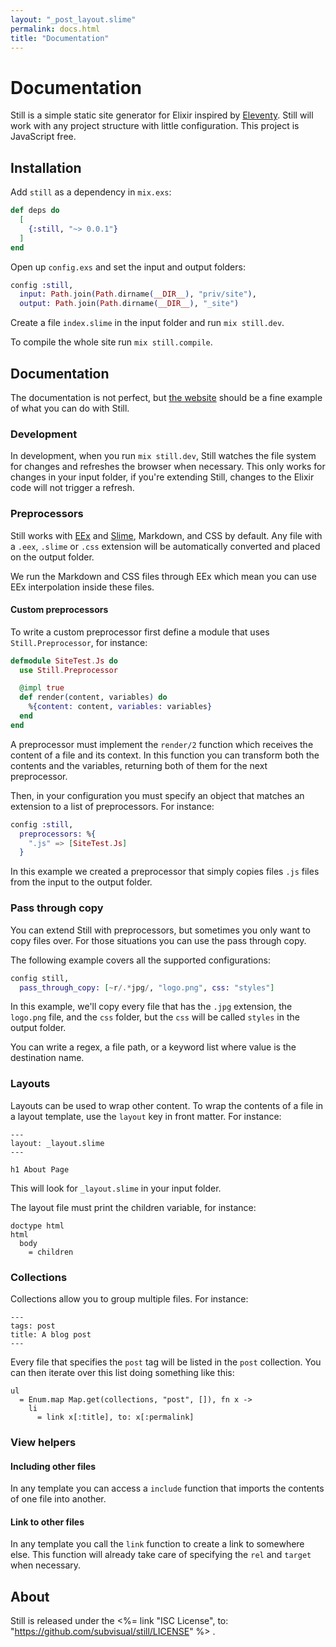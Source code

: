 ```yaml
---
layout: "_post_layout.slime"
permalink: docs.html
title: "Documentation"
---
```


# Documentation

Still is a simple static site generator for Elixir inspired by
[Eleventy](https://www.11ty.dev/docs/). Still will work with any project
structure with little configuration. This project is JavaScript free.

## Installation

Add `still` as a dependency in `mix.exs`:

```elixir
def deps do
  [
    {:still, "~> 0.0.1"}
  ]
end
```

Open up `config.exs` and set the input and output folders:

```elixir
config :still,
  input: Path.join(Path.dirname(__DIR__), "priv/site"),
  output: Path.join(Path.dirname(__DIR__), "_site")
```

Create a file `index.slime` in the input folder and run `mix still.dev`.

To compile the whole site run `mix still.compile`.

## Documentation

The documentation is not perfect, but [the website](./priv/site) should be
a fine example of what you can do with Still.

### Development

In development, when you run `mix still.dev`, Still watches the file
system for changes and refreshes the browser when necessary. This only works for
changes in your input folder, if you're extending Still, changes to the Elixir
code will not trigger a refresh.

### Preprocessors

Still works with [EEx](https://elixirschool.com/en/lessons/specifics/eex/) and
[Slime](https://github.com/slime-lang/slime), Markdown, and CSS by default. Any file with
a `.eex`, `.slime` or `.css` extension will be automatically converted and
placed on the output folder.

We run the Markdown and CSS files through EEx which mean you can use EEx interpolation
inside these files.

#### Custom preprocessors

To write a custom preprocessor first define a module that uses
`Still.Preprocessor`, for instance:

```elixir
defmodule SiteTest.Js do
  use Still.Preprocessor

  @impl true
  def render(content, variables) do
    %{content: content, variables: variables}
  end
end
```

A preprocessor must implement the `render/2` function which receives the
content of a file and its context. In this function you can transform both the
contents and the variables, returning both of them for the next preprocessor.

Then, in your configuration you must specify an object that matches an
extension to a list of preprocessors. For instance:

```elixir
config :still,
  preprocessors: %{
    ".js" => [SiteTest.Js]
  }
```

In this example we created a preprocessor that simply copies files `.js` files
from the input to the output folder.

### Pass through copy

You can extend Still with preprocessors, but sometimes you only want to copy
files over. For those situations you can use the pass through copy.

The following example covers all the supported configurations:

```elixir
config still,
  pass_through_copy: [~r/.*jpg/, "logo.png", css: "styles"]
```

In this example, we'll copy every file that has the `.jpg` extension, the
`logo.png` file, and the `css` folder, but the `css` will be called `styles` in
the output folder.

You can write a regex, a file path, or a keyword list where value is the
destination name.

### Layouts

Layouts can be used to wrap other content. To wrap the contents of a file in
a layout template, use the `layout` key in front matter. For instance:

```slime
---
layout: _layout.slime
---

h1 About Page
```

This will look for `_layout.slime` in your input folder.

The layout file must print the children variable, for instance:

```slime
doctype html
html
  body
    = children
```

### Collections

Collections allow you to group multiple files. For instance:

```
---
tags: post
title: A blog post
---
```

Every file that specifies the `post` tag will be listed in the `post` collection.
You can then iterate over this list doing something like this:

```slime
ul
  = Enum.map Map.get(collections, "post", []), fn x ->
    li
      = link x[:title], to: x[:permalink]
```

### View helpers

#### Including other files

In any template you can access a `include` function that imports the contents
of one file into another.

#### Link to other files

In any template you call the `link` function to create a link to somewhere
else. This function will already take care of specifying the `rel` and `target`
when necessary.

## About

Still is released under the <%= link "ISC License", to: "https://github.com/subvisual/still/LICENSE" %> .
